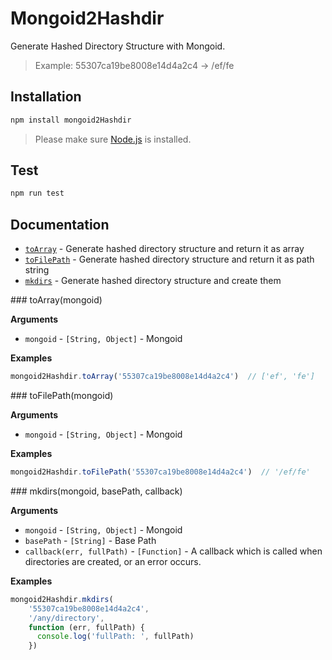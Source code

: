 # Mongoid2Hashdir
Generate Hashed Directory Structure with Mongoid.
> Example:  55307ca19be8008e14d4a2c4 -> /ef/fe

## Installation
```bash
npm install mongoid2Hashdir
```
> Please make sure [Node.js](https://nodejs.org/) is installed.

## Test
```bash
npm run test
```

## Documentation
* [`toArray`](#toArray) - Generate hashed directory structure and return it as array
* [`toFilePath`](#toFilePath) - Generate hashed directory structure and return it as path string
* [`mkdirs`](#mkdirs) - Generate hashed directory structure and create them


<a name="toArray" />
### toArray(mongoid)

__Arguments__

* `mongoid` - `[String, Object]` - Mongoid

__Examples__

```js
mongoid2Hashdir.toArray('55307ca19be8008e14d4a2c4')  // ['ef', 'fe']
```



<a name="toFilePath" />
### toFilePath(mongoid)

__Arguments__

* `mongoid` - `[String, Object]` - Mongoid

__Examples__

```js
mongoid2Hashdir.toFilePath('55307ca19be8008e14d4a2c4')  // '/ef/fe'
```



<a name="mkdirs" />
### mkdirs(mongoid, basePath, callback)

__Arguments__

* `mongoid` - `[String, Object]` - Mongoid
* `basePath` - `[String]` - Base Path
* `callback(err, fullPath)` - `[Function]` - A callback which is called when directories are created, or an error occurs.

__Examples__

```js
mongoid2Hashdir.mkdirs(
    '55307ca19be8008e14d4a2c4',
    '/any/directory',
    function (err, fullPath) {
      console.log('fullPath: ', fullPath)
    })
```

